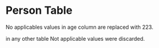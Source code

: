 # Person Table
No applicables values in age column are replaced with 223. 

in any other table Not applicable values were discarded. 